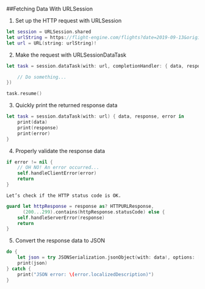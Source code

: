 ##Fetching Data With URLSession

1. Set up the HTTP request with URLSession

```swift
let session = URLSession.shared
let urlString = https://flight-engine.com/flights?date=2019-09-13&origin=lax&destination=dfw
let url = URL(string: urlString)!
```
	
2. Make the request with URLSessionDataTask

```swift
let task = session.dataTask(with: url, completionHandler: { data, response, error in

    // Do something...
})

task.resume()
```

3. Quickly print the returned response data

```swift
let task = session.dataTask(with: url) { data, response, error in
    print(data)
    print(response)
    print(error)
}
```

4. Properly validate the response data

```swift
if error != nil {
    // OH NO! An error occurred...   
    self.handleClientError(error)
    return
}
```
	Let’s check if the HTTP status code is OK. 

```swift
guard let httpResponse = response as? HTTPURLResponse,
      (200...299).contains(httpResponse.statusCode) else {
    self.handleServerError(response)
    return
}
```

5. Convert the response data to JSON

```swift
do {
    let json = try JSONSerialization.jsonObject(with: data!, options: [])
    print(json)
} catch {
    print("JSON error: \(error.localizedDescription)")
}
```
